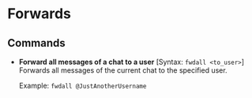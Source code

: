 # Forwards

## Commands

- **Forward all messages of a chat to a user**
[Syntax: `fwdall <to_user>`]
  Forwards all messages of the current chat to the specified user.

  Example: `fwdall @JustAnotherUsername`
